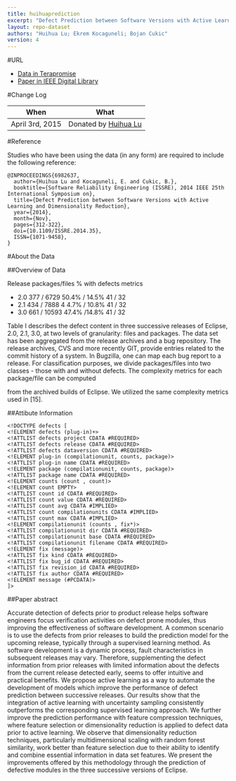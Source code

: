 ```yaml
---
title: huihuaprediction
excerpt: "Defect Prediction between Software Versions with Active Learning and Dimensionality Reduction"
layout: repo-dataset
authors: "Huihua Lu; Ekrem Kocaguneli; Bojan Cukic"
version: 4
---
```


#URL

* [Data in Terapromise](https://terapromise.csc.ncsu.edu:8443/!/#repo/view/head/defect/other-defect/huihuaprediction)
* [Paper in IEEE Digital Library](http://ieeexplore.ieee.org/xpl/articleDetails.jsp?arnumber=6982637)

#Change Log

When | What
---- | ----
April 3rd, 2015| Donated by [Huihua Lu](/repo/people/data-donors/promise4.html)

#Reference

Studies who have been using the data (in any form) are required to include the following reference:

```
@INPROCEEDINGS{6982637, 
  author={Huihua Lu and Kocaguneli, E. and Cukic, B.}, 
  booktitle={Software Reliability Engineering (ISSRE), 2014 IEEE 25th International Symposium on}, 
  title={Defect Prediction between Software Versions with Active Learning and Dimensionality Reduction}, 
  year={2014}, 
  month={Nov}, 
  pages={312-322}, 
  doi={10.1109/ISSRE.2014.35}, 
  ISSN={1071-9458},
}
```

#About the Data

##Overview of Data

Release packages/files % with defects metrics

+ 2.0 377 / 6729 50.4% / 14.5% 41 / 32
+ 2.1 434 / 7888 4 4.7% / 10.8% 41 / 32
+ 3.0 661 / 10593 47.4% /14.8% 41 / 32

Table I describes the defect content in three successive
releases of Eclipse, 2.0, 2.1, 3.0, at two levels of granularity:
files and packages. The data set has been aggregated from the
release archives and a bug repository. The release archives,
CVS and more recently GIT, provide entries related to the
commit history of a system. In Bugzilla, one can map each 
bug report to a release. For classification purposes, we divide packages/files into two classes - those with and without defects.
The complexity metrics for each package/file can be computed

from the archived builds of Eclipse. We utilized the same
complexity metrics used in [15].

##Attibute Information

```
<!DOCTYPE defects [
<!ELEMENT defects (plug-in)+>
<!ATTLIST defects project CDATA #REQUIRED>
<!ATTLIST defects release CDATA #REQUIRED>
<!ATTLIST defects dataversion CDATA #REQUIRED>
<!ELEMENT plug-in (compilationunit, counts, package)>
<!ATTLIST plug-in name CDATA #REQUIRED>
<!ELEMENT package (compilationunit, counts, package)>
<!ATTLIST package name CDATA #REQUIRED>
<!ELEMENT counts (count , count)>
<!ELEMENT count EMPTY>
<!ATTLIST count id CDATA #REQUIRED>
<!ATTLIST count value CDATA #REQUIRED>
<!ATTLIST count avg CDATA #IMPLIED>
<!ATTLIST count compilationunits CDATA #IMPLIED>
<!ATTLIST count max CDATA #IMPLIED>
<!ELEMENT compilationunit (counts , fix*)>
<!ATTLIST compilationunit dir CDATA #REQUIRED>
<!ATTLIST compilationunit base CDATA #REQUIRED>
<!ATTLIST compilationunit filename CDATA #REQUIRED>
<!ELEMENT fix (message)>
<!ATTLIST fix kind CDATA #REQUIRED>
<!ATTLIST fix bug_id CDATA #REQUIRED>
<!ATTLIST fix revision_id CDATA #REQUIRED>
<!ATTLIST fix author CDATA #REQUIRED>
<!ELEMENT message (#PCDATA)>
]>
```


##Paper abstract

Accurate detection of defects prior to product
release helps software engineers focus verification activities on
defect prone modules, thus improving the effectiveness of software
development. A common scenario is to use the defects from
prior releases to build the prediction model for the upcoming
release, typically through a supervised learning method. As
software development is a dynamic process, fault characteristics
in subsequent releases may vary. Therefore, supplementing the
defect information from prior releases with limited information
about the defects from the current release detected early, seems to
offer intuitive and practical benefits. We propose active learning
as a way to automate the development of models which improve
the performance of defect prediction between successive releases.
Our results show that the integration of active learning with
uncertainty sampling consistently outperforms the corresponding
supervised learning approach. We further improve the prediction
performance with feature compression techniques, where feature
selection or dimensionality reduction is applied to defect data
prior to active learning. We observe that dimensionality reduction
techniques, particularly multidimensional scaling with random
forest similarity, work better than feature selection due to
their ability to identify and combine essential information in
data set features. We present the improvements offered by this
methodology through the prediction of defective modules in the
three successive versions of Eclipse.
